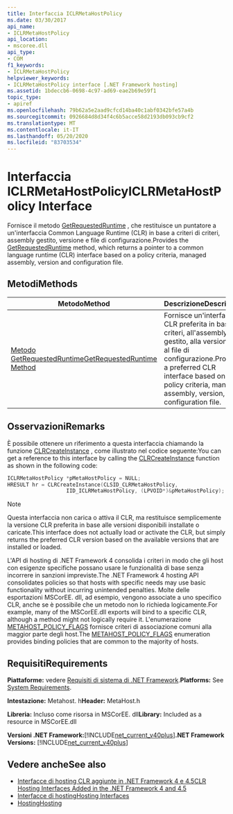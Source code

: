 ```yaml
---
title: Interfaccia ICLRMetaHostPolicy
ms.date: 03/30/2017
api_name:
- ICLRMetaHostPolicy
api_location:
- mscoree.dll
api_type:
- COM
f1_keywords:
- ICLRMetaHostPolicy
helpviewer_keywords:
- ICLRMetaHostPolicy interface [.NET Framework hosting]
ms.assetid: 1bdeccb6-0698-4c97-ad69-eae2b69e59f1
topic_type:
- apiref
ms.openlocfilehash: 79b62a5e2aad9cfcd14ba40c1abf0342bfe57a4b
ms.sourcegitcommit: 0926684d8d34f4c6b5acce58d2193db093cb9cf2
ms.translationtype: MT
ms.contentlocale: it-IT
ms.lasthandoff: 05/20/2020
ms.locfileid: "83703534"
---
```

# <a name="iclrmetahostpolicy-interface"></a><span data-ttu-id="c53fc-102">Interfaccia ICLRMetaHostPolicy</span><span class="sxs-lookup"><span data-stu-id="c53fc-102">ICLRMetaHostPolicy Interface</span></span>
<span data-ttu-id="c53fc-103">Fornisce il metodo [GetRequestedRuntime](iclrmetahostpolicy-getrequestedruntime-method.md) , che restituisce un puntatore a un'interfaccia Common Language Runtime (CLR) in base a criteri di criteri, assembly gestito, versione e file di configurazione.</span><span class="sxs-lookup"><span data-stu-id="c53fc-103">Provides the [GetRequestedRuntime](iclrmetahostpolicy-getrequestedruntime-method.md) method, which returns a pointer to a common language runtime (CLR) interface based on a policy criteria, managed assembly, version and configuration file.</span></span>  
  
## <a name="methods"></a><span data-ttu-id="c53fc-104">Metodi</span><span class="sxs-lookup"><span data-stu-id="c53fc-104">Methods</span></span>  
  
|<span data-ttu-id="c53fc-105">Metodo</span><span class="sxs-lookup"><span data-stu-id="c53fc-105">Method</span></span>|<span data-ttu-id="c53fc-106">Descrizione</span><span class="sxs-lookup"><span data-stu-id="c53fc-106">Description</span></span>|  
|------------|-----------------|  
|[<span data-ttu-id="c53fc-107">Metodo GetRequestedRuntime</span><span class="sxs-lookup"><span data-stu-id="c53fc-107">GetRequestedRuntime Method</span></span>](iclrmetahostpolicy-getrequestedruntime-method.md)|<span data-ttu-id="c53fc-108">Fornisce un'interfaccia CLR preferita in base ai criteri, all'assembly gestito, alla versione e al file di configurazione.</span><span class="sxs-lookup"><span data-stu-id="c53fc-108">Provides a preferred CLR interface based on a policy criteria, managed assembly, version, and configuration file.</span></span>|  
  
## <a name="remarks"></a><span data-ttu-id="c53fc-109">Osservazioni</span><span class="sxs-lookup"><span data-stu-id="c53fc-109">Remarks</span></span>  
 <span data-ttu-id="c53fc-110">È possibile ottenere un riferimento a questa interfaccia chiamando la funzione [CLRCreateInstance](clrcreateinstance-function.md) , come illustrato nel codice seguente:</span><span class="sxs-lookup"><span data-stu-id="c53fc-110">You can get a reference to this interface by calling the [CLRCreateInstance](clrcreateinstance-function.md) function as shown in the following code:</span></span>  
  
```cpp  
ICLRMetaHostPolicy *pMetaHostPolicy = NULL;  
HRESULT hr = CLRCreateInstance(CLSID_CLRMetaHostPolicy,  
                   IID_ICLRMetaHostPolicy, (LPVOID*)&pMetaHostPolicy);  
```  
  
> [!NOTE]
> <span data-ttu-id="c53fc-111">Questa interfaccia non carica o attiva il CLR, ma restituisce semplicemente la versione CLR preferita in base alle versioni disponibili installate o caricate.</span><span class="sxs-lookup"><span data-stu-id="c53fc-111">This interface does not actually load or activate the CLR, but simply returns the preferred CLR version based on the available versions that are installed or loaded.</span></span>  
  
 <span data-ttu-id="c53fc-112">L'API di hosting di .NET Framework 4 consolida i criteri in modo che gli host con esigenze specifiche possano usare le funzionalità di base senza incorrere in sanzioni impreviste.</span><span class="sxs-lookup"><span data-stu-id="c53fc-112">The .NET Framework 4 hosting API consolidates policies so that hosts with specific needs may use basic functionality without incurring unintended penalties.</span></span> <span data-ttu-id="c53fc-113">Molte delle esportazioni MSCorEE. dll, ad esempio, vengono associate a uno specifico CLR, anche se è possibile che un metodo non lo richieda logicamente.</span><span class="sxs-lookup"><span data-stu-id="c53fc-113">For example, many of the MSCorEE.dll exports will bind to a specific CLR, although a method might not logically require it.</span></span> <span data-ttu-id="c53fc-114">L'enumerazione [METAHOST_POLICY_FLAGS](metahost-policy-flags-enumeration.md) fornisce criteri di associazione comuni alla maggior parte degli host.</span><span class="sxs-lookup"><span data-stu-id="c53fc-114">The [METAHOST_POLICY_FLAGS](metahost-policy-flags-enumeration.md) enumeration provides binding policies that are common to the majority of hosts.</span></span>  
  
## <a name="requirements"></a><span data-ttu-id="c53fc-115">Requisiti</span><span class="sxs-lookup"><span data-stu-id="c53fc-115">Requirements</span></span>  
 <span data-ttu-id="c53fc-116">**Piattaforme:** vedere [Requisiti di sistema di .NET Framework](../../get-started/system-requirements.md).</span><span class="sxs-lookup"><span data-stu-id="c53fc-116">**Platforms:** See [System Requirements](../../get-started/system-requirements.md).</span></span>  
  
 <span data-ttu-id="c53fc-117">**Intestazione:** Metahost. h</span><span class="sxs-lookup"><span data-stu-id="c53fc-117">**Header:** MetaHost.h</span></span>  
  
 <span data-ttu-id="c53fc-118">**Libreria:** Incluso come risorsa in MSCorEE. dll</span><span class="sxs-lookup"><span data-stu-id="c53fc-118">**Library:** Included as a resource in MSCorEE.dll</span></span>  
  
 <span data-ttu-id="c53fc-119">**Versioni .NET Framework:**[!INCLUDE[net_current_v40plus](../../../../includes/net-current-v40plus-md.md)]</span><span class="sxs-lookup"><span data-stu-id="c53fc-119">**.NET Framework Versions:** [!INCLUDE[net_current_v40plus](../../../../includes/net-current-v40plus-md.md)]</span></span>  
  
## <a name="see-also"></a><span data-ttu-id="c53fc-120">Vedere anche</span><span class="sxs-lookup"><span data-stu-id="c53fc-120">See also</span></span>

- [<span data-ttu-id="c53fc-121">Interfacce di hosting CLR aggiunte in .NET Framework 4 e 4.5</span><span class="sxs-lookup"><span data-stu-id="c53fc-121">CLR Hosting Interfaces Added in the .NET Framework 4 and 4.5</span></span>](clr-hosting-interfaces-added-in-the-net-framework-4-and-4-5.md)
- [<span data-ttu-id="c53fc-122">Interfacce di hosting</span><span class="sxs-lookup"><span data-stu-id="c53fc-122">Hosting Interfaces</span></span>](hosting-interfaces.md)
- [<span data-ttu-id="c53fc-123">Hosting</span><span class="sxs-lookup"><span data-stu-id="c53fc-123">Hosting</span></span>](index.md)
